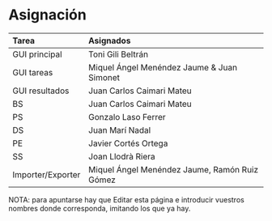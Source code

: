 # Asignación #

| **Tarea** | **Asignados** |
|:----------|:--------------|
|GUI principal| Toni Gili Beltrán |
|GUI tareas |  Miquel Ángel Menéndez Jaume & Juan Simonet|
|GUI resultados| Juan Carlos Caimari Mateu|
|BS         | Juan Carlos Caimari Mateu|
|PS         | Gonzalo Laso Ferrer |
|DS         | Juan Marí Nadal|
|PE         | Javier Cortés Ortega|
|SS         | Joan Llodrà Riera|
|Importer/Exporter| Miquel Ángel Menéndez Jaume, Ramón Ruiz Gómez|

NOTA: para apuntarse hay que Editar esta página e introducir vuestros nombres donde corresponda, imitando los que ya hay.
